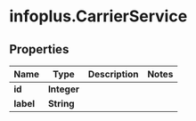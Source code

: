 # infoplus.CarrierService

## Properties
Name | Type | Description | Notes
------------ | ------------- | ------------- | -------------
**id** | **Integer** |  | 
**label** | **String** |  | 


